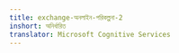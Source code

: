 ```yaml
---
title: exchange-অনলাইন-পরিকল্পনা-2
inshort: অনির্ধারিত
translator: Microsoft Cognitive Services
---
```





